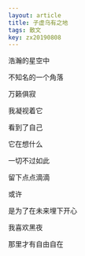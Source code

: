 ```yaml
---
layout: article
title: 子虚乌有之地
tags: 散文
key: zx20190808
---
```


浩瀚的星空中

不知名的一个角落

万籁俱寂

我凝视着它

看到了自己

它在想什么

<!--more-->

一切不过如此

留下点点滴滴

或许

是为了在未来埋下开心

我喜欢黑夜

那里才有自由自在
